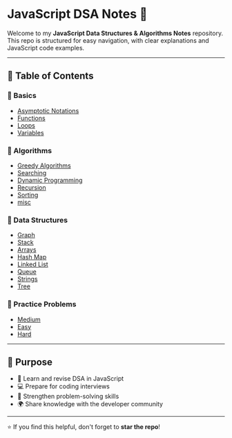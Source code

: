 # JavaScript DSA Notes 📘

Welcome to my **JavaScript Data Structures & Algorithms Notes** repository.  
This repo is structured for easy navigation, with clear explanations and JavaScript code examples.

---

## 📂 Table of Contents

### 🔹 Basics
- [Asymptotic Notations](./%20Basics/Asymptotic-Notations.md)
- [Functions](./%20Basics/functions.md)
- [Loops](./%20Basics/loops.md)
- [Variables](./%20Basics/variables.md)

### 🔹 Algorithms
- [Greedy Algorithms](./Algorithms/%20greedy.md)
- [Searching](./Algorithms/%20searching.md)
- [Dynamic Programming](./Algorithms/dynamic-programming.md)
- [Recursion](./Algorithms/recursion.md)
- [Sorting](./Algorithms/sorting.md)
- [misc](./Algorithms/misc.md)

### 🔹 Data Structures
- [Graph](./Data-Structures/%20graph.md)
- [Stack](./Data-Structures/%20stack.md)
- [Arrays](./Data-Structures/arrays.md)
- [Hash Map](./Data-Structures/hash-map.md)
- [Linked List](./Data-Structures/linked-list.md)
- [Queue](./Data-Structures/queue.md)
- [Strings](./Data-Structures/strings.md)
- [Tree](./Data-Structures/tree.md)

### 🔹 Practice Problems
- [Medium](./Practice/%20medium.md)
- [Easy](./Practice/easy.md)
- [Hard](./Practice/hard.md)

---

## 🎯 Purpose
- 📘 Learn and revise DSA in JavaScript  
- 💻 Prepare for coding interviews  
- 🚀 Strengthen problem-solving skills  
- 🌍 Share knowledge with the developer community  

---

⭐ If you find this helpful, don't forget to **star the repo**!